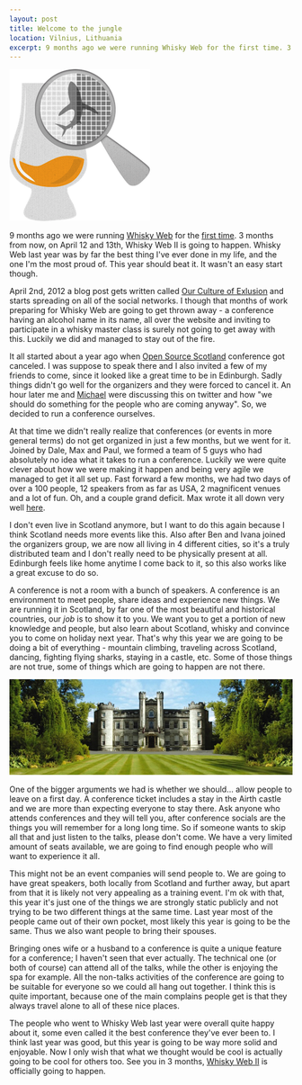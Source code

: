 ```yaml
---
layout: post
title: Welcome to the jungle
location: Vilnius, Lithuania
excerpt: 9 months ago we were running Whisky Web for the first time. 3 months from now, on April 12 and 13th, Whisky Web II is going to happen. Whisky Web last year was by far the best thing I’ve ever done in my life, and the one I'm the most proud of. This year should beat it. It wasn’t an easy start though.
---
```


<img src="/blog/images/whiskyweb.png" alt="" class="right" />

9 months ago we were running [Whisky Web](http://whiskyweb.co.uk/) for the [first time](http://whiskyweb.co.uk/2012/). 3 months from now, on April 12 and 13th, Whisky Web II is going to happen. Whisky Web last year was by far the best thing I've ever done in my life, and the one I'm the most proud of. This year should beat it. It wasn't an easy start though.

April 2nd, 2012 a blog post gets written called [Our Culture of Exlusion](http://ryanfunduk.com/culture-of-exclusion/) and starts spreading on all of the social networks. I though that months of work preparing for Whisky Web are going to get thrown away - a conference having an alcohol name in its name, all over the website and inviting to participate in a whisky master class is surely not going to get away with this. Luckily we did and managed to stay out of the fire.

It all started about a year ago when [Open Source Scotland](http://open-source-scotland.com/2012/) conference got canceled. I was suppose to speak there and I also invited a few of my friends to come, since it looked like a great time to be in Edinburgh. Sadly things didn't go well for the organizers and they were forced to cancel it. An hour later me and [Michael](http://twitter.com/mgdm) were discussing this on twitter and how "we should do something for the people who are coming anyway". So, we decided to run a conference ourselves.

At that time we didn't really realize that conferences (or events in more general terms) do not get organized in just a few months, but we went for it. Joined by Dale, Max and Paul, we formed a team of 5 guys who had absolutely no idea what it takes to run a conference. Luckily we were quite clever about how we were making it happen and being very agile we managed to get it all set up. Fast forward a few months, we had two days of over a 100 people, 12 speakers from as far as USA, 2 magnificent venues and a lot of fun. Oh, and a couple grand deficit. Max wrote it all down very well [here](http://www.maxmanders.co.uk/2012/05/20/whisky-web-on-organising-a-conference.html).

I don't even live in Scotland anymore, but I want to do this again because I think Scotland needs more events like this. Also after Ben and Ivana joined the organizers group, we are now all living in 4 different cities, so it's a truly distributed team and I don't really need to be physically present at all. Edinburgh feels like home anytime I come back to it, so this also works like a great excuse to do so.

A conference is not a room with a bunch of speakers. A conference is an environment to meet people, share ideas and experience new things. We are running it in Scotland, by far one of the most beautiful and historical countries, our *job* is to show it to you. We want you to get a portion of new knowledge and people, but also learn about Scotland, whisky and convince you to come on holiday next year. That's why this year we are going to be doing a bit of everything - mountain climbing, traveling across Scotland, dancing, fighting flying sharks, staying in a castle, etc. Some of those things are not true, some of things which are going to happen are not there.

<img src="/blog/images/airth-castle-front.jpg" alt="" />

One of the bigger arguments we had is whether we should... allow people to leave on a first day. A conference ticket includes a stay in the Airth castle and we are more than expecting everyone to stay there. Ask anyone who attends conferences and they will tell you, after conference socials are the things you will remember for a long long time. So if someone wants to skip all that and just listen to the talks, please don't come. We have a very limited amount of seats available, we are going to find enough people who will want to experience it all.

This might not be an event companies will send people to. We are going to have great speakers, both locally from Scotland and further away, but apart from that it is likely not very appealing as a training event. I'm ok with that, this year it's just one of the things we are strongly static publicly and not trying to be two different things at the same time. Last year most of the people came out of their own pocket, most likely this year is going to be the same. Thus we also want people to bring their spouses.

Bringing ones wife or a husband to a conference is quite a unique feature for a conference; I haven't seen that ever actually. The technical one (or both of course) can attend all of the talks, while the other is enjoying the spa for example. All the non-talks activities of the conference are going to be suitable for everyone so we could all hang out together. I think this is quite important, because one of the main complains people get is that they always travel alone to all of these nice places.

The people who went to Whisky Web last year were overall quite happy about it, some even called it the best conference they've ever been to. I think last year was good, but this year is going to be way more solid and enjoyable. Now I only wish that what we thought would be cool is actually going to be cool for others too. See you in 3 months, [Whisky Web II](http://whiskyweb.co.uk/) is officially going to happen.